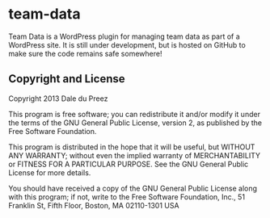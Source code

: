 team-data
=================

Team Data is a WordPress plugin for managing team data as part of a WordPress site.
It is still under development, but is hosted on GitHub to make sure the code remains safe somewhere!

Copyright and License
---------------------

Copyright 2013 Dale du Preez

This program is free software; you can redistribute it and/or modify
it under the terms of the GNU General Public License, version 2, as 
published by the Free Software Foundation.

This program is distributed in the hope that it will be useful,
but WITHOUT ANY WARRANTY; without even the implied warranty of
MERCHANTABILITY or FITNESS FOR A PARTICULAR PURPOSE.  See the
GNU General Public License for more details.

You should have received a copy of the GNU General Public License
along with this program; if not, write to the Free Software
Foundation, Inc., 51 Franklin St, Fifth Floor, Boston, MA  02110-1301  USA